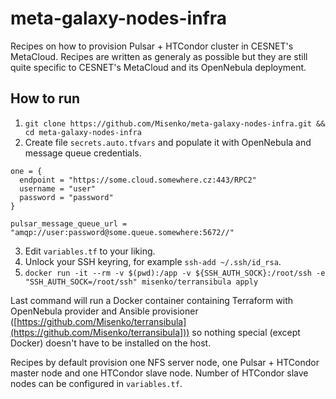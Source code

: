 # meta-galaxy-nodes-infra

Recipes on how to provision Pulsar + HTCondor cluster in CESNET's MetaCloud. Recipes are written as generaly as possible but they are still quite specific to CESNET's MetaCloud and its OpenNebula deployment.

## How to run

1. `git clone https://github.com/Misenko/meta-galaxy-nodes-infra.git && cd meta-galaxy-nodes-infra`
2. Create file `secrets.auto.tfvars` and populate it with OpenNebula and message queue credentials.
```
one = {
  endpoint = "https://some.cloud.somewhere.cz:443/RPC2"
  username = "user"
  password = "password"
}

pulsar_message_queue_url = "amqp://user:password@some.queue.somewhere:5672//"
```
3. Edit `variables.tf` to your liking.
4. Unlock your SSH keyring, for example `ssh-add ~/.ssh/id_rsa`.
5. `docker run -it --rm -v $(pwd):/app -v ${SSH_AUTH_SOCK}:/root/ssh -e "SSH_AUTH_SOCK=/root/ssh" misenko/terransibula apply`

Last command will run a Docker container containing Terraform with OpenNebula provider and Ansible provisioner ([https://github.com/Misenko/terransibula](https://github.com/Misenko/terransibula])) so nothing special (except Docker) doesn't have to be installed on the host.

Recipes by default provision one NFS server node, one Pulsar + HTCondor master node and one HTCondor slave node. Number of HTCondor slave nodes can be configured in `variables.tf`.
